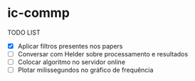 # ic-commp

TODO LIST
- [X] Aplicar filtros presentes nos papers
- [ ] Conversar com Helder sobre processamento e resultados
- [ ] Colocar algoritmo no servidor online
- [ ] Plotar milissegundos no gráfico de frequência
